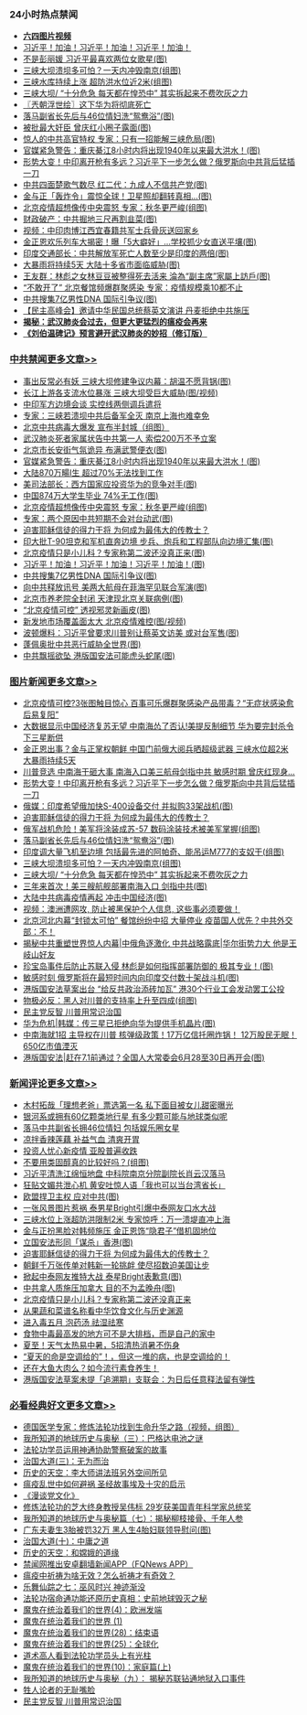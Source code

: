 <div class="catlist">
<h3>24小时热点禁闻</h3>
<ul>
<li><b><a href="http://d1.bdrive.tk/64.mp4" target="_blank">六四图片视频</a></b></li>
<li><a href="https://github.com/fqnews/bnews/blob/master/comments/20200621/783267.md">习近平！加油！习近平！加油！习近平！加油！</a></li>
<li><a href="https://github.com/fqnews/bnews/blob/master/cbnews/20200622/1348493.md">不是彭丽媛 习近平最喜欢两位女歌星(图)</a></li>
<li><a href="https://github.com/fqnews/bnews/blob/master/topimagenews/20200622/1348555.md">三峡大坝溃坝多可怕？一天内冲毁南京(组图)</a></li>
<li><a href="https://github.com/fqnews/bnews/blob/master/cbnews/20200622/1348445.md">三峡水库持续上涨 超防洪水位近2米(组图)</a></li>
<li><a href="https://github.com/fqnews/bnews/blob/master/topimagenews/20200622/1348484.md">三峡大坝/ “十分危急 每天都在惶恐中” 其实拆起来不费吹灰之力</a></li>
<li><a href="https://github.com/fqnews/bnews/blob/master/ssgc/20200622/1348459.md">〖兲朝浮世绘〗这下华为将彻底死亡</a></li>
<li><a href="https://github.com/fqnews/bnews/blob/master/topimagenews/20200622/1348709.md">落马副省长先后与46位情妇洗“鸳鸯浴”(图)</a></li>
<li><a href="https://github.com/fqnews/bnews/blob/master/cbnews/20200622/1348645.md">被批最大奸臣 曾庆红小圈子露面(图)</a></li>
<li><a href="https://github.com/fqnews/bnews/blob/master/cbnews/20200622/1348498.md">惊人的中共高官特权 专家：只有一招能解三峡危局(图)</a></li>
<li><a href="https://github.com/fqnews/bnews/blob/master/cbnews/20200622/1348747.md">官媒紧急警告：重庆綦江8小时内将出现1940年以来最大洪水！(图)</a></li>
<li><a href="https://github.com/fqnews/bnews/blob/master/topimagenews/20200622/1348732.md">形势大变！中印离开枪有多远？习近平下一步怎么做？俄罗斯向中共背后猛插一刀</a></li>
<li><a href="https://github.com/fqnews/bnews/blob/master/cbnews/20200622/1348442.md">中共四面楚歌气数尽 红二代：九成人不信共产党(图)</a></li>
<li><a href="https://github.com/fqnews/bnews/blob/master/worldnews/20200622/1348657.md">金与正「轰炸令」震惊全球！卫星照却翻转真相…(图)</a></li>
<li><a href="https://github.com/fqnews/bnews/blob/master/cbnews/20200622/1348735.md">北京疫情超想像传中央震怒 专家：秋冬更严峻(组图)</a></li>
<li><a href="https://github.com/fqnews/bnews/blob/master/finance/20200622/1348494.md">财政破产：中共掘地三尺再割韭菜(图)</a></li>
<li><a href="https://github.com/fqnews/bnews/blob/master/cbnews/20200622/1348589.md">视频：中印肉博江西宜春籍共军士兵骨灰送回家乡</a></li>
<li><a href="https://github.com/fqnews/bnews/blob/master/worldnews/20200622/1348568.md">金正恩欢乐列车大揭密！曝「5大癖好」…学校抓少女直送平壤(图)</a></li>
<li><a href="https://github.com/fqnews/bnews/blob/master/cbnews/20200621/1348398.md">印度交通部长：中共解放军死亡人数至少是印度的两倍(图)</a></li>
<li><a href="https://github.com/fqnews/bnews/blob/master/cbnews/20200622/1348499.md">大暴雨将持续5天 大陆十多省市面临威胁(图)</a></li>
<li><a href="https://github.com/fqnews/bnews/blob/master/lifebaike/20200622/1348514.md">王友群：林彪之女林豆豆被整得死去活来 淪為“副主席”家屬上訪戶(图)</a></li>
<li><a href="https://github.com/fqnews/bnews/blob/master/cbnews/20200622/1348620.md">“不敢开了” 北京餐馆频爆群聚感染 专家：疫情规模乘10都不止</a></li>
<li><a href="https://github.com/fqnews/bnews/blob/master/cbnews/20200622/1348675.md">中共搜集7亿男性DNA 国际引争议(图)</a></li>
<li><a href="https://github.com/fqnews/bnews/blob/master/comments/20200622/1348456.md">【民主高峰会】邀请中华民国总统蔡英文演讲 丹麦拒绝中共施压</a></li>
<li><b><a href="https://github.com/fqnews/bnews/blob/master/comments/20200211/1275071.md" target="_blank">揭秘：武汉肺炎会过去，但更大更猛烈的瘟疫会再来</a></b></li>
<li><b><a href="https://github.com/fqnews/bnews/blob/master/comments/20200207/1272816.md" target="_blank">《刘伯温碑记》预言避开武汉肺炎的妙招（修订版）</a></b></li>
</ul>
</div>

<div class="catlist">
<h3><a href="https://github.com/fqnews/bnews/blob/master/cbnews/" target="_blank">中共禁闻</a><span><a href="https://github.com/fqnews/bnews/blob/master/cbnews/" target="_blank" rel="nofollow">更多文章>></a></span></h3>
<ul>
<li><a href="https://github.com/fqnews/bnews/blob/master/cbnews/20200622/1348867.md" target="_blank">事出反常必有妖 三峡大坝修建争议内幕：胡温不愿背锅(图)</a></li>
<li><a href="https://github.com/fqnews/bnews/blob/master/cbnews/20200622/1348857.md" target="_blank">长江上游各支流水位暴涨 三峡大坝受巨大威胁(图/视频)</a></li>
<li><a href="https://github.com/fqnews/bnews/blob/master/cbnews/20200622/1348794.md" target="_blank">中印军方边境会谈 实控线两侧调兵遣将</a></li>
<li><a href="https://github.com/fqnews/bnews/blob/master/cbnews/20200622/1348775.md" target="_blank">专家：三峡若溃坝中共后备军全灭 南京上海也难幸免</a></li>
<li><a href="https://github.com/fqnews/bnews/blob/master/cbnews/20200622/1347297.md" target="_blank">北京中共病毒大爆发 宣布半封城（组图）</a></li>
<li><a href="https://github.com/fqnews/bnews/blob/master/cbnews/20200622/1348755.md" target="_blank">武汉肺炎死者家属状告中共第一人 索偿200万不予立案</a></li>
<li><a href="https://github.com/fqnews/bnews/blob/master/cbnews/20200622/1348748.md" target="_blank">北京市长安街气氛诡异 布满武警便衣(图)</a></li>
<li><a href="https://github.com/fqnews/bnews/blob/master/cbnews/20200622/1348747.md" target="_blank">官媒紧急警告：重庆綦江8小时内将出现1940年以来最大洪水！(图)</a></li>
<li><a href="https://github.com/fqnews/bnews/blob/master/cbnews/20200622/1348744.md" target="_blank">大陆870万畼I生 超过70%无法找到工作</a></li>
<li><a href="https://github.com/fqnews/bnews/blob/master/cbnews/20200622/1348741.md" target="_blank">美司法部长：西方国家应投资华为的竞争对手(图)</a></li>
<li><a href="https://github.com/fqnews/bnews/blob/master/cbnews/20200622/1348736.md" target="_blank">中国874万大学生毕业 74%无工作(图)</a></li>
<li><a href="https://github.com/fqnews/bnews/blob/master/cbnews/20200622/1348735.md" target="_blank">北京疫情超想像传中央震怒 专家：秋冬更严峻(组图)</a></li>
<li><a href="https://github.com/fqnews/bnews/blob/master/cbnews/20200622/1348722.md" target="_blank">专家：两个原因中共短期不会对台动武(图)</a></li>
<li><a href="https://github.com/fqnews/bnews/blob/master/comments/20200622/1346846.md" target="_blank">迫害耶稣信徒的得力干将  为何成为最伟大的传教士？</a></li>
<li><a href="https://github.com/fqnews/bnews/blob/master/cbnews/20200622/1348702.md" target="_blank">印大批T-90坦克和军机直奔边境 步兵、炮兵和工程部队向边境汇集(图)</a></li>
<li><a href="https://github.com/fqnews/bnews/blob/master/cbnews/20200622/1348701.md" target="_blank">北京疫情只是小儿科？专家称第二波还没真正来(图)</a></li>
<li><a href="https://github.com/fqnews/bnews/blob/master/cbnews/20200622/1348687.md" target="_blank">习近平！加油！习近平！加油！习近平！加油！(图)</a></li>
<li><a href="https://github.com/fqnews/bnews/blob/master/cbnews/20200622/1348675.md" target="_blank">中共搜集7亿男性DNA 国际引争议(图)</a></li>
<li><a href="https://github.com/fqnews/bnews/blob/master/cbnews/20200622/1348661.md" target="_blank">向中共释放讯号 美两大航母在菲海罕见联合军演(图)</a></li>
<li><a href="https://github.com/fqnews/bnews/blob/master/cbnews/20200622/1348660.md" target="_blank">北京市养老院全封闭 天津现北京关联病例(图)</a></li>
<li><a href="https://github.com/fqnews/bnews/blob/master/cbnews/20200622/1348656.md" target="_blank">“北京疫情可控” 透视邪灵新画皮(图)</a></li>
<li><a href="https://github.com/fqnews/bnews/blob/master/cbnews/20200622/1348655.md" target="_blank">新发地市场覆盖面太大 北京疫情难控(图/视频)</a></li>
<li><a href="https://github.com/fqnews/bnews/blob/master/cbnews/20200622/1348654.md" target="_blank">波顿爆料：习近平曾要求川普别让蔡英文访美 或对台军售(图)</a></li>
<li><a href="https://github.com/fqnews/bnews/blob/master/cbnews/20200622/1348650.md" target="_blank">蓬佩奥批中共恶行威胁全世界(图)</a></li>
<li><a href="https://github.com/fqnews/bnews/blob/master/cbnews/20200622/1348647.md" target="_blank">中共飘摇欲坠 港版国安法可能虎头蛇尾(图)</a></li>

</ul>
</div>
<div class="catlist">
<h3><a href="https://github.com/fqnews/bnews/blob/master/topimagenews/" target="_blank">图片新闻</a><span><a href="https://github.com/fqnews/bnews/blob/master/topimagenews/" target="_blank" rel="nofollow">更多文章>></a></span></h3>
<ul>
<li><a href="https://github.com/fqnews/bnews/blob/master/topimagenews/20200622/1348866.md" target="_blank">北京疫情可控?3张图触目惊心 百事可乐爆群聚感染产品带毒？“无症状感染愈后易复阳”</a></li>
<li><a href="https://github.com/fqnews/bnews/blob/master/topimagenews/20200622/1348792.md" target="_blank">大数据显示中国经济复苏无望 中南海怂了否认!美提反制细节 华为要完封杀令下三星断供</a></li>
<li><a href="https://github.com/fqnews/bnews/blob/master/topimagenews/20200622/1348785.md" target="_blank">金正恩出事？金与正掌权朝鲜 中国门前俄大阅兵晒超级武器 三峡水位超2米 大暴雨持续5天</a></li>
<li><a href="https://github.com/fqnews/bnews/blob/master/topimagenews/20200622/1348754.md" target="_blank">川普竞选 中南海干砸大事 南海入口美三航母剑指中共 敏感时期 曾庆红现身&#8230;</a></li>
<li><a href="https://github.com/fqnews/bnews/blob/master/topimagenews/20200622/1348732.md" target="_blank">形势大变！中印离开枪有多远？习近平下一步怎么做？俄罗斯向中共背后猛插一刀</a></li>
<li><a href="https://github.com/fqnews/bnews/blob/master/topimagenews/20200622/1348717.md" target="_blank">俄媒：印度希望俄加快S-400设备交付 并拟购33架战机(图)</a></li>
<li><a href="https://github.com/fqnews/bnews/blob/master/comments/20200622/1346846.md" target="_blank">迫害耶稣信徒的得力干将  为何成为最伟大的传教士？</a></li>
<li><a href="https://github.com/fqnews/bnews/blob/master/topimagenews/20200622/1348710.md" target="_blank">俄军战机危险！美军将涂装成苏-57 数码涂装技术被美军掌握(组图)</a></li>
<li><a href="https://github.com/fqnews/bnews/blob/master/topimagenews/20200622/1348709.md" target="_blank">落马副省长先后与46位情妇洗“鸳鸯浴”(图)</a></li>
<li><a href="https://github.com/fqnews/bnews/blob/master/topimagenews/20200622/1348686.md" target="_blank">印度调大量飞机至边境 包括最先进的阿帕奇、能吊运M777的支奴干(组图)</a></li>
<li><a href="https://github.com/fqnews/bnews/blob/master/topimagenews/20200622/1348555.md" target="_blank">三峡大坝溃坝多可怕？一天内冲毁南京(组图)</a></li>
<li><a href="https://github.com/fqnews/bnews/blob/master/topimagenews/20200622/1348484.md" target="_blank">三峡大坝/ “十分危急 每天都在惶恐中” 其实拆起来不费吹灰之力</a></li>
<li><a href="https://github.com/fqnews/bnews/blob/master/topimagenews/20200622/1348425.md" target="_blank">三年来首次！美三艘航舰部署南海入口 剑指中共(图)</a></li>
<li><a href="https://github.com/fqnews/bnews/blob/master/topimagenews/20200622/1348419.md" target="_blank">大陆中共病毒疫情再起 冲击中国经济(图)</a></li>
<li><a href="https://github.com/fqnews/bnews/blob/master/comments/20200621/1348405.md" target="_blank">视频：澳洲遭网攻, 防止被黑保护个人信息, 这些事必须要做！</a></li>
<li><a href="https://github.com/fqnews/bnews/blob/master/topimagenews/20200621/1348389.md" target="_blank">北京河北内幕“封锁太可怕” 餐馆纷纷中招 大量停业 疫苗国人优先？中共外交部：不！</a></li>
<li><a href="https://github.com/fqnews/bnews/blob/master/topimagenews/20200621/1348327.md" target="_blank">揭秘中共重塑世界惊人内幕|中俄角逐激化 中共战略露底|华尔街势力大 他是王岐山好友</a></li>
<li><a href="https://github.com/fqnews/bnews/blob/master/topimagenews/20200621/1348303.md" target="_blank">珍宝岛事件后防止苏联入侵 林彪是如何指挥部署防御的 极其专业！(图)</a></li>
<li><a href="https://github.com/fqnews/bnews/blob/master/topimagenews/20200621/1348275.md" target="_blank">敏感时刻 俄罗斯将在最短时间内向印度交付数十架战斗机(图)</a></li>
<li><a href="https://github.com/fqnews/bnews/blob/master/topimagenews/20200621/1348251.md" target="_blank">港版国安法草案出台 &#8220;给反共政治添砖加瓦&#8221; 港30个行业工会发动罢工公投</a></li>
<li><a href="https://github.com/fqnews/bnews/blob/master/topimagenews/20200621/1348244.md" target="_blank">物极必反：黑人对川普的支持率上升至四成(组图)</a></li>
<li><a href="https://github.com/fqnews/bnews/blob/master/comments/20200621/1348236.md" target="_blank">民主党反智 川普用常识治国</a></li>
<li><a href="https://github.com/fqnews/bnews/blob/master/topimagenews/20200621/1348187.md" target="_blank">华为危机|韩媒：传三星已拒绝向华为提供手机晶片(图)</a></li>
<li><a href="https://github.com/fqnews/bnews/blob/master/topimagenews/20200621/1348186.md" target="_blank">中南海就1招 主导权在川普 核弹级政策！17万亿信托圈炸锅！ 12万股民无眠！650亿市值湮灭</a></li>
<li><a href="https://github.com/fqnews/bnews/blob/master/topimagenews/20200621/1348151.md" target="_blank">港版国安法|赶在7.1前通过？全国人大常委会6月28至30日再开会(图)</a></li>

</ul>
</div>
<div class="catlist">
<h3><a href="https://github.com/fqnews/bnews/blob/master/comments/" target="_blank">新闻评论</a><span><a href="https://github.com/fqnews/bnews/blob/master/comments/" target="_blank" rel="nofollow">更多文章>></a></span></h3>
<ul>
<li><a href="https://github.com/fqnews/bnews/blob/master/comments/20200622/1348864.md" target="_blank">木村拓哉「理想老爸」票选第一名  私下面目被女儿甜密曝光</a></li>
<li><a href="https://github.com/fqnews/bnews/blob/master/comments/20200622/1348861.md" target="_blank">银河系或拥有60亿颗类地行星 有多少颗可能与地球类似呢</a></li>
<li><a href="https://github.com/fqnews/bnews/blob/master/comments/20200622/1348860.md" target="_blank">落马中共副省长拥46位情妇 包括娱乐圈女星</a></li>
<li><a href="https://github.com/fqnews/bnews/blob/master/comments/20200622/1348829.md" target="_blank">凉拌香辣莲藕 补益气血 清爽开胃</a></li>
<li><a href="https://github.com/fqnews/bnews/blob/master/comments/20200622/1348782.md" target="_blank">投资人忧心新疫情 亚股普遍收跌</a></li>
<li><a href="https://github.com/fqnews/bnews/blob/master/comments/20200622/1348781.md" target="_blank">不要用类固醇真的比较好吗？(组图)</a></li>
<li><a href="https://github.com/fqnews/bnews/blob/master/comments/20200622/1348779.md" target="_blank">习近平清洗江绵恒地盘 中科院南京分院副院长肖云汉落马</a></li>
<li><a href="https://github.com/fqnews/bnews/blob/master/comments/20200622/1348771.md" target="_blank">狂贴文媚共泄心机  黄安吐惊人语「我也可以当台湾省长」</a></li>
<li><a href="https://github.com/fqnews/bnews/blob/master/comments/20200622/1348761.md" target="_blank">欧盟捍卫主权 应对中共(图)</a></li>
<li><a href="https://github.com/fqnews/bnews/blob/master/comments/20200622/1348745.md" target="_blank">一张风景图片惹祸 泰男星Bright引爆中泰网友口水大战</a></li>
<li><a href="https://github.com/fqnews/bnews/blob/master/comments/20200622/1348743.md" target="_blank">三峡水位上涨超防洪限制2米 专家惊呼：万一溃堤直冲上海</a></li>
<li><a href="https://github.com/fqnews/bnews/blob/master/comments/20200622/1348740.md" target="_blank">金与正扮黑脸对韩频施压  金正恩饰“隐君子”借机固地位</a></li>
<li><a href="https://github.com/fqnews/bnews/blob/master/comments/20200622/1348737.md" target="_blank">立国安法形同「谋杀」香港(图)</a></li>
<li><a href="https://github.com/fqnews/bnews/blob/master/comments/20200622/1346846.md" target="_blank">迫害耶稣信徒的得力干将  为何成为最伟大的传教士？</a></li>
<li><a href="https://github.com/fqnews/bnews/blob/master/comments/20200622/1348712.md" target="_blank">朝鲜千万张传单对韩新一轮挑衅 使尽招数迫美国让步</a></li>
<li><a href="https://github.com/fqnews/bnews/blob/master/comments/20200622/1348707.md" target="_blank">掀起中泰网友推特大战 泰星Bright表歉意(图)</a></li>
<li><a href="https://github.com/fqnews/bnews/blob/master/comments/20200622/1348703.md" target="_blank">中共拿人质施压加拿大 目的不为孟晚舟(图)</a></li>
<li><a href="https://github.com/fqnews/bnews/blob/master/comments/20200622/1348700.md" target="_blank">北京疫情只是小儿科？专家称第二波还没真正来</a></li>
<li><a href="https://github.com/fqnews/bnews/blob/master/comments/20200622/1348690.md" target="_blank">从果蔬和菜谱名称看中华饮食文化与历史渊源</a></li>
<li><a href="https://github.com/fqnews/bnews/blob/master/comments/20200622/1348680.md" target="_blank">进入毒五月 泡药汤 祛湿祛寒</a></li>
<li><a href="https://github.com/fqnews/bnews/blob/master/comments/20200622/1348679.md" target="_blank">食物中毒最高发的地方可不是大排档，而是自己的家中</a></li>
<li><a href="https://github.com/fqnews/bnews/blob/master/comments/20200622/1348666.md" target="_blank">夏至！天气太热易中暑，5招清热消暑不伤身</a></li>
<li><a href="https://github.com/fqnews/bnews/blob/master/comments/20200622/1348665.md" target="_blank">“夏天的命是空调给的”！，但这一堆的病，也是空调给的！</a></li>
<li><a href="https://github.com/fqnews/bnews/blob/master/comments/20200622/1348664.md" target="_blank">还在大鱼大肉么？如今流行素食养生！</a></li>
<li><a href="https://github.com/fqnews/bnews/blob/master/comments/20200622/1348659.md" target="_blank">港版国安法草案未提「追溯期」支联会：为日后任意释法留有弹性</a></li>

</ul>
</div>

<div class="catlist">
<h3><a href="https://github.com/fqnews/bnews/blob/master/bikan/" target="_blank">必看经典好文</a><span><a href="https://github.com/fqnews/bnews/blob/master/bikan/" target="_blank" rel="nofollow">更多文章>></a></span></h3>
<ul>
<li><a href="https://github.com/fqnews/bnews/blob/master/comments/20200607/783186.md" target="_blank">德国医学专家：修炼法轮功找到生命升华之路（视频，组图）</a></li>
<li><a href="https://github.com/fqnews/bnews/blob/master/tculture/xiulian/20170726/797589.md" target="_blank">我所知道的地球历史与奥秘（三）：巴格达电池之谜</a></li>
<li><a href="https://github.com/fqnews/bnews/blob/master/cbnews/20170626/780479.md" target="_blank">法轮功学员运用神通协助警察破案的故事</a></li>
<li><a href="https://github.com/fqnews/bnews/blob/master/cbnews/20180309/912114.md" target="_blank">治国大道(三)：无为而治</a></li>
<li><a href="https://github.com/fqnews/bnews/blob/master/tculture/20121025/73064.md" target="_blank">历史的天空：李大师讲法班另外空间所见</a></li>
<li><a href="https://github.com/fqnews/bnews/blob/master/comments/20200618/1346823.md" target="_blank">瘟疫乱世中如何避祸 圣经故事埃及十灾的启示</a></li>
<li><a href="https://github.com/fqnews/bnews/blob/master/comments/20200521/783167.md" target="_blank">《漫谈党文化》</a></li>
<li><a href="https://github.com/fqnews/bnews/blob/master/comments/20190517/1129285.md" target="_blank">修炼法轮功的芝大终身教授吴伟标 29岁获美国青年科学家总统奖</a></li>
<li><a href="https://github.com/fqnews/bnews/blob/master/topimagenews/20171210/868397.md" target="_blank">我所知道的地球历史与奥秘篇（七）：揭秘柳枝接骨、千年人参</a></li>
<li><a href="https://github.com/fqnews/bnews/blob/master/cbnews/20200611/1343037.md" target="_blank">广东夫妻生3胎被罚32万 黑人生4胎妇联领导慰问(图)</a></li>
<li><a href="https://github.com/fqnews/bnews/blob/master/cbnews/20180316/915423.md" target="_blank">治国大道(十)：中庸之道</a></li>
<li><a href="https://github.com/fqnews/bnews/blob/master/cbnews/20190219/1083302.md" target="_blank">历史的天空：和嫦娥的道缘</a></li>
<li><a href="https://github.com/fqnews/bnews/blob/master/comments/20200503/1322531.md" target="_blank">禁闻网推出安卓翻墙新闻APP（FQNews APP）</a></li>
<li><a href="https://github.com/fqnews/bnews/blob/master/comments/20200502/1322275.md" target="_blank">瘟疫中祈祷为啥无效？怎么祈祷才有奇效？</a></li>
<li><a href="https://github.com/fqnews/bnews/blob/master/tculture/20190101/792550.md" target="_blank">乐舞仙踪之七：巫风时兴 神迹渐没</a></li>
<li><a href="https://github.com/fqnews/bnews/blob/master/tculture/20121025/73069.md" target="_blank">法轮功宿命通功能还原历史真相：史前地球毁灭之秘</a></li>
<li><a href="https://github.com/fqnews/bnews/blob/master/topimagenews/20180522/946266.md" target="_blank">魔鬼在统治着我们的世界(4)：欧洲发端</a></li>
<li><a href="https://github.com/fqnews/bnews/blob/master/topimagenews/20180519/944624.md" target="_blank">魔鬼在统治着我们的世界 (1)</a></li>
<li><a href="https://github.com/fqnews/bnews/blob/master/comments/20181228/1054609.md" target="_blank">魔鬼在统治着我们的世界(28)：结束语</a></li>
<li><a href="https://github.com/fqnews/bnews/blob/master/comments/20181017/1014654.md" target="_blank">魔鬼在统治着我们的世界(25)：全球化</a></li>
<li><a href="https://github.com/fqnews/bnews/blob/master/comments/20200227/1284657.md" target="_blank">道术高人看到法轮功学员头上有光柱</a></li>
<li><a href="https://github.com/fqnews/bnews/blob/master/topimagenews/20180529/950153.md" target="_blank">魔鬼在统治着我们的世界(10)：家庭篇(上)</a></li>
<li><a href="https://github.com/fqnews/bnews/blob/master/topimagenews/20180325/919134.md" target="_blank">我所知道的地球历史与奥秘（九）： 揭秘苏联钻通地狱入口事件</a></li>
<li><a href="https://github.com/fqnews/bnews/blob/master/comments/20200606/783250.md" target="_blank">牲人论者的无耻嘴脸</a></li>
<li><a href="https://github.com/fqnews/bnews/blob/master/comments/20200621/1348236.md" target="_blank">民主党反智 川普用常识治国</a></li>

</ul>
</div>